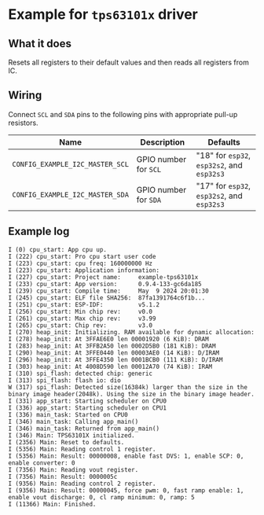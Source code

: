 # Example for `tps63101x` driver

## What it does

Resets all registers to their default values and then reads all registers from IC.

## Wiring

Connect `SCL` and `SDA` pins to the following pins with appropriate pull-up
resistors.

| Name | Description | Defaults |
|------|-------------|----------|
| `CONFIG_EXAMPLE_I2C_MASTER_SCL` | GPIO number for `SCL` | "18" for `esp32`, `esp32s2`, and `esp32s3` |
| `CONFIG_EXAMPLE_I2C_MASTER_SDA` | GPIO number for `SDA` | "17" for `esp32`, `esp32s2`, and `esp32s3` |

## Example log

```console
I (0) cpu_start: App cpu up.
I (222) cpu_start: Pro cpu start user code
I (223) cpu_start: cpu freq: 160000000 Hz
I (223) cpu_start: Application information:
I (227) cpu_start: Project name:     example-tps63101x
I (233) cpu_start: App version:      0.9.4-133-gc6da185
I (239) cpu_start: Compile time:     May  9 2024 20:01:30
I (245) cpu_start: ELF file SHA256:  87fa1391764c6f1b...
I (251) cpu_start: ESP-IDF:          v5.1.2
I (256) cpu_start: Min chip rev:     v0.0
I (261) cpu_start: Max chip rev:     v3.99 
I (265) cpu_start: Chip rev:         v3.0
I (270) heap_init: Initializing. RAM available for dynamic allocation:
I (278) heap_init: At 3FFAE6E0 len 00001920 (6 KiB): DRAM
I (283) heap_init: At 3FFB2A50 len 0002D5B0 (181 KiB): DRAM
I (290) heap_init: At 3FFE0440 len 00003AE0 (14 KiB): D/IRAM
I (296) heap_init: At 3FFE4350 len 0001BCB0 (111 KiB): D/IRAM
I (303) heap_init: At 4008D590 len 00012A70 (74 KiB): IRAM
I (310) spi_flash: detected chip: generic
I (313) spi_flash: flash io: dio
W (317) spi_flash: Detected size(16384k) larger than the size in the binary image header(2048k). Using the size in the binary image header.
I (331) app_start: Starting scheduler on CPU0
I (336) app_start: Starting scheduler on CPU1
I (336) main_task: Started on CPU0
I (346) main_task: Calling app_main()
I (346) main_task: Returned from app_main()
I (346) Main: TPS63101X initialized.
I (2356) Main: Reset to defaults.
I (5356) Main: Reading control 1 register.
I (5356) Main: Result: 00000008, enable fast DVS: 1, enable SCP: 0, enable converter: 0
I (7356) Main: Reading vout register.
I (7356) Main: Result: 0000005c
I (9356) Main: Reading control 2 register.
I (9356) Main: Result: 00000045, force pwm: 0, fast ramp enable: 1, enable vout discharge: 0, cl ramp minimum: 0, ramp: 5
I (11366) Main: Finished.
```
